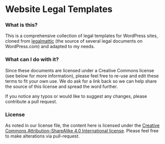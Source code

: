 # Website Legal Templates

### What is this?
This is a comprehensive collection of legal templates for WordPress sites, cloned from [legalmattic](https://github.com/Automattic/legalmattic "Legalmattic by Automattic on GitHub") (the source of several legal documents on WordPress.com) and adapted to my needs.

### What can I do with it?
Since these documents are licensed under a Creative Commons license (see below for more information), please feel free to re-use and edit these terms to fit your own use. We do ask for a link back so we can help share the source of this license and spread the word further.

If you notice any typos or would like to suggest any changes, please contribute a pull request.

### License
As noted in our license file, the content here is licensed under the [Creative Commons Attribution-ShareAlike 4.0 International license](http://creativecommons.org/licenses/by-sa/4.0/). Please feel free to make alterations via pull-request.
